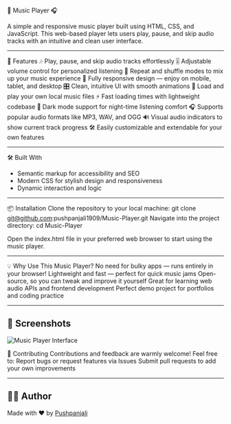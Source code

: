 

🎵 Music Player 🎧

A simple and responsive music player built using HTML, CSS, and JavaScript. This web-based player lets users play, pause, and skip audio tracks with an intuitive and clean user interface.
_____________________________________________________________________________________________________________________________________________________________________________________________________________________
🚀 Features
🎶 Play, pause, and skip audio tracks effortlessly
🎚️ Adjustable volume control for personalized listening
🔁 Repeat and shuffle modes to mix up your music experience
🎨 Fully responsive design — enjoy on mobile, tablet, and desktop
🎛️ Clean, intuitive UI with smooth animations
📂 Load and play your own local music files
⚡ Fast loading times with lightweight codebase
🌙 Dark mode support for night-time listening comfort
🎧 Supports popular audio formats like MP3, WAV, and OGG
🔊 Visual audio indicators to show current track progress
🛠️ Easily customizable and extendable for your own features
_____________________________________________________________________________________________________________________________________________________________________________________________________________________
🛠️ Built With
- Semantic markup for accessibility and SEO
- Modern CSS for stylish design and responsiveness
- Dynamic interaction and logic
_____________________________________________________________________________________________________________________________________________________________________________________________________________________
📦 Installation
Clone the repository to your local machine:
git clone git@github.com:pushpanjali1909/Music-Player.git
Navigate into the project directory:
cd Music-Player


Open the index.html file in your preferred web browser to start using the music player.
_____________________________________________________________________________________________________________________________________________________________________________________________________________________
💡 Why Use This Music Player?
No need for bulky apps — runs entirely in your browser!
Lightweight and fast — perfect for quick music jams
Open-source, so you can tweak and improve it yourself
Great for learning web audio APIs and frontend development
Perfect demo project for portfolios and coding practice
_____________________________________________________________________________________________________________________________________________________________________________________________________________________

## 📸 Screenshots
![Music Player Interface](![screenshot.jpg])

🤝 Contributing
Contributions and feedback are warmly welcome!
Feel free to:
Report bugs or request features via Issues
Submit pull requests to add your own improvements
_____________________________________________________________________________________________________________________________________________________________________________________________________________________

## 🙋‍♀️ Author
Made with ❤️ by [Pushpanjali](https://github.com/pushpanjali1909) 


